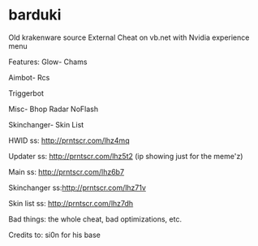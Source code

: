 # barduki
Old krakenware source
External Cheat on vb.net with Nvidia experience menu

Features: 
Glow-
Chams

Aimbot-
Rcs

Triggerbot

Misc-
Bhop
Radar
NoFlash

Skinchanger-
Skin List

HWID ss: http://prntscr.com/lhz4mq

Updater ss: http://prntscr.com/lhz5t2 (ip showing just for the meme'z)

Main ss: http://prntscr.com/lhz6b7

Skinchanger ss:http://prntscr.com/lhz71v

Skin list ss: http://prntscr.com/lhz7dh

Bad things: the whole cheat, bad optimizations, etc.

Credits to: 
si0n for his base
